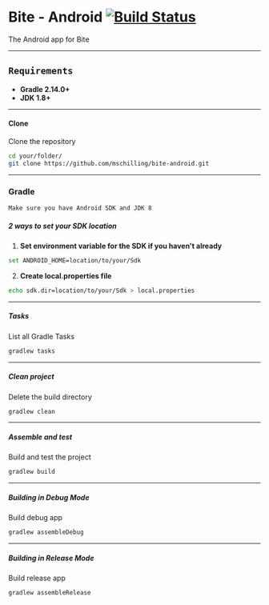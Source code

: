 # Bite - Android [![Build Status](https://travis-ci.org/mschilling/bite-android.svg?branch=master)](https://travis-ci.org/mschilling/bite-android)

The Android app for Bite

-----

## `Requirements`

- **Gradle 2.14.0+**
- **JDK 1.8+**

------

#### Clone
Clone the repository

```sh
cd your/folder/
git clone https://github.com/mschilling/bite-android.git
```

-----

### Gradle

`Make sure you have Android SDK and JDK 8`

##### 2 ways to set your SDK location

1. **Set environment variable for the SDK if you haven't already**

```sh
set ANDROID_HOME=location/to/your/Sdk
```

2. **Create local.properties file**

```sh
echo sdk.dir=location/to/your/Sdk > local.properties
```

-----

##### Tasks
List all Gradle Tasks

```sh
gradlew tasks
```

-----

##### Clean project
Delete the build directory

```sh
gradlew clean
```

-----


##### Assemble and test
Build and test the project

```sh
gradlew build
```

-----


##### Building in Debug Mode
Build debug app

```sh
gradlew assembleDebug
```

-----


##### Building in Release Mode
Build release app

```sh
gradlew assembleRelease
```